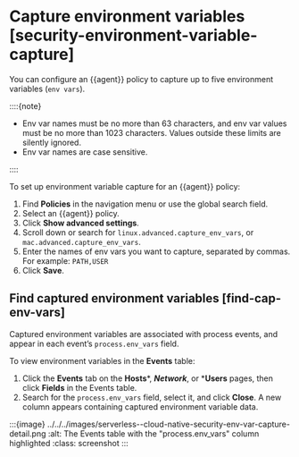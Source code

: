 # Capture environment variables [security-environment-variable-capture]

You can configure an {{agent}} policy to capture up to five environment variables (`env vars`).

::::{note}
* Env var names must be no more than 63 characters, and env var values must be no more than 1023 characters. Values outside these limits are silently ignored.
* Env var names are case sensitive.

::::


To set up environment variable capture for an {{agent}} policy:

1. Find **Policies** in the navigation menu or use the global search field.
2. Select an {{agent}} policy.
3. Click **Show advanced settings**.
4. Scroll down or search for `linux.advanced.capture_env_vars`, or `mac.advanced.capture_env_vars`.
5. Enter the names of env vars you want to capture, separated by commas. For example: `PATH,USER`
6. Click **Save**.


## Find captured environment variables [find-cap-env-vars]

Captured environment variables are associated with process events, and appear in each event’s `process.env_vars` field.

To view environment variables in the **Events** table:

1. Click the **Events** tab on the **Hosts***, ***Network***, or ***Users** pages, then click **Fields** in the Events table.
2. Search for the `process.env_vars` field, select it, and click **Close**. A new column appears containing captured environment variable data.

:::{image} ../../../images/serverless--cloud-native-security-env-var-capture-detail.png
:alt: The Events table with the "process.env_vars" column highlighted
:class: screenshot
:::
